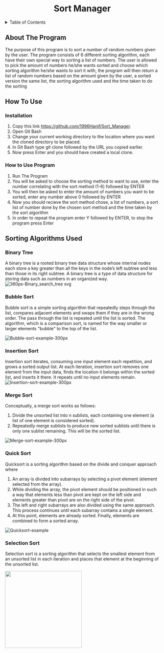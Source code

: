 <h1 align ="center">Sort Manager</h1>

<!-- TABLE OF CONTENTS -->
<details>
  <summary>Table of Contents</summary>
  <ol>
    <li><a href="#about-the-program">About The Program</a></li>
    <li><a href="#how-to-use">How to Use</a></li>
    <li><a href="#sorting-algorithms-used">Sorting Algorithms Used</a>
      <ul>
        <li><a href="#binary-tree">Binary Tree</a></li>
        <li><a href="#bubble-sort">Bubble Sort</a></li>
        <li><a href="#instertion-sort">Insertion Sort</a></li>
        <li><a href="#merge-sort">Merge Sort</a></li>
        <li><a href="#quick-sort">Quick Sort</a></li>
        <li><a href="#selection-sort">Selection Sort</a></li>
      </ul>
    </li>
  </ol>
</details>


## About The Program

The purpose of this program is to sort a number of random numbers given by the user. The program consists of 6 different sorting algorithm, each have their own special way to sorting a list of numbers. The user is allowed to pick the amount of numbers he/she wants sorted and choose which sorting algorithm he/she wants to sort it with, the program will then return a list of random numbers based on the amount given by the user, a sorted version the same list, the sorting algorithm used and the time taken to do the sorting

## How To Use 

### Installation

1. Copy this link https://github.com/1996Hanif/Sort_Manager.
2. Open Git Bash
3. Change your current working directory to the location where you want the cloned directory to be placed.
4. In Git Bash type git clone followed by the URL you copied earlier.
5. Now press Enter and you should have created a local clone.

### How to Use Program

1. Run The Program
2. You will be asked to choose the sorting method to want to use, enter the number correlating with the sort method (1-6) followed by ENTER
3. You will then be asked to enter the amount of numbers you want to be sorted, enter any number above 0 followed by ENTER
4. Now you should recieve the sort method chose, a list of numbers, a sort list of number done by the chosen sort method and the time taken by the sort algorithm
5. In order to repeat the program enter Y followed by ENTER, to stop the program press Enter

## Sorting Algorithms Used

### Binary Tree

A binary tree is a rooted binary tree data structure whose internal nodes each store a key greater than all the keys in the node’s left subtree and less than those in its right subtree. A binary tree is a type of data structure for storing data such as numbers in an organized way.
![360px-Binary_search_tree svg](https://user-images.githubusercontent.com/15141836/146362515-c9443794-c375-484e-9c37-89db8fce755a.png)

### Bubble Sort
Bubble sort is a simple sorting algorithm that repeatedly steps through the list, compares adjacent elements and swaps them if they are in the wrong order. The pass through the list is repeated until the list is sorted. The algorithm, which is a comparison sort, is named for the way smaller or larger elements "bubble" to the top of the list.

![Bubble-sort-example-300px](https://user-images.githubusercontent.com/15141836/146362904-ec3d839c-6734-4579-81db-aa46edb6e090.gif)

### Insertion Sort
Insertion sort iterates, consuming one input element each repetition, and grows a sorted output list. At each iteration, insertion sort removes one element from the input data, finds the location it belongs within the sorted list, and inserts it there. It repeats until no input elements remain.
![Insertion-sort-example-300px](https://user-images.githubusercontent.com/15141836/146363550-87dcbb5a-2953-426e-887a-d5964b55f57b.gif)

### Merge Sort
Conceptually, a merge sort works as follows:
1. Divide the unsorted list into n sublists, each containing one element (a list of one element is considered sorted).
2. Repeatedly merge sublists to produce new sorted sublists until there is only one sublist remaining. This will be the sorted list.

![Merge-sort-example-300px](https://user-images.githubusercontent.com/15141836/146363814-6738bbab-3561-42b8-8680-2fcfb3f61c48.gif)

### Quick Sort
Quicksort is a sorting algorithm based on the divide and conquer approach where
1. An array is divided into subarrays by selecting a pivot element (element selected from the array).
2. While dividing the array, the pivot element should be positioned in such a way that elements less than pivot are kept on the left side and elements greater than pivot are on the right side of the pivot.
3. The left and right subarrays are also divided using the same approach. This process continues until each subarray contains a single element.
4. At this point, elements are already sorted. Finally, elements are combined to form a sorted array.

![Quicksort-example](https://user-images.githubusercontent.com/15141836/146364671-e0596e48-3647-4b92-a1f3-6e33f2c98432.gif)

### Selection Sort
Selection sort is a sorting algorithm that selects the smallest element from an unsorted list in each iteration and places that element at the beginning of the unsorted list.

<img src="https://user-images.githubusercontent.com/15141836/146365047-1f03b1e7-54a4-41e6-9811-123296817858.gif " width="250">
